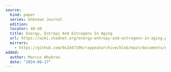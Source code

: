 ```yaml
---
source:
  kind: paper
  series: Unknown Journal
  edition: 
  locator: 48-49
  title: Energy, Entropy And Estrogens In Aging
  url: https://wiki.chadnet.org/energy-entropy-and-estrogens-in-aging.pdf
  mirrors:
    - https://github.com/0x2447196/raypeatarchive/blob/main/documents/newsletters/energy-entropy-and-estrogens-in-aging.txt
added:
  author: Marcus Whybrow
  date: "2024-08-17"
---
```

